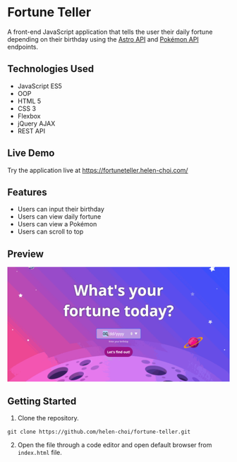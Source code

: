 # Fortune Teller

A front-end JavaScript application that tells the user their daily fortune depending on their birthday using the [Astro API](https://aztro.readthedocs.io/en/latest/) and [Pokémon API](https://pokeapi.co/?ref=public-apis) endpoints.

## Technologies Used

- JavaScript ES5
- OOP
- HTML 5
- CSS 3
- Flexbox
- jQuery AJAX
- REST API

## Live Demo

Try the application live at https://fortuneteller.helen-choi.com/

## Features

- Users can input their birthday
- Users can view daily fortune
- Users can view a Pokémon
- Users can scroll to top

## Preview
![App demo](https://github.com/helen-choi/fortune-teller/blob/master/images/fortune.gif "App demo")
## Getting Started

1. Clone the repository.
```
git clone https://github.com/helen-choi/fortune-teller.git
```
2. Open the file through a code editor and open default browser from ```index.html``` file.
